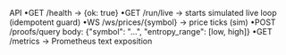 API
•GET /health → {ok: true}
•GET /run/live → starts simulated live loop (idempotent guard)
•WS /ws/prices/{symbol} → price ticks (sim)
•POST /proofs/query body: {"symbol": "...", "entropy_range": [low, high]}
•GET /metrics → Prometheus text exposition
